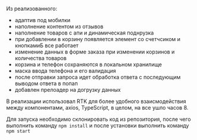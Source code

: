 Из реализованного: 
- адаптив под мобилки
- наполнение контентом из отзывов
- наполнение товаров с апи и динамическая поднрузка
- при добавлении в корзину появляется элемент со счетчсиком и кнопкамиБ все работает
- изменение данных в форме заказа при изменении корзинов и количества товаров
- корзина и телефон сохраняются в локальном хранилище
- маска ввода телефона и его валидация
- после отправки запроса идет обработка ответа с последующим выводом ответа в попап
- добавлен прелоадер на догрузку данных

В реализации использовал RTK для более удобного взаисмодействия между компонентами, axios, TypeScript, в целом, на все ушло часов 8.

Для запуска необходимо склонировать код из репозитория, после чего выполнить команду `npm install` и после установки выполнить команду `npm start`